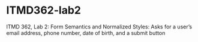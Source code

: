 # ITMD362-lab2
 ITMD 362, Lab 2: Form Semantics and Normalized Styles: Asks for a user’s email address, phone number, date of birth, and a submit button
